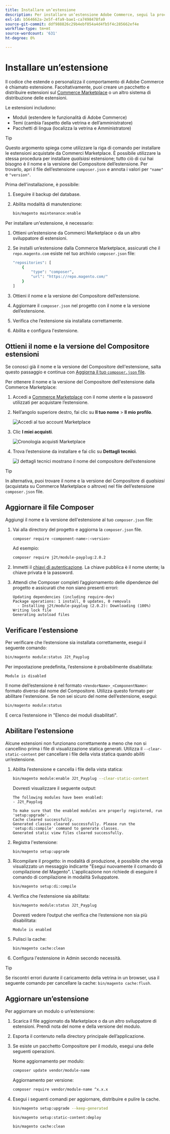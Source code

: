 ```yaml
---
title: Installare un’estensione
description: Per installare un’estensione Adobe Commerce, segui la procedura riportata di seguito.
exl-id: b564662a-2e5f-4fa9-bae1-ca7498478fa9
source-git-commit: ddf988826c29b4ebf054a4d4fb5f4c285662ef4e
workflow-type: tm+mt
source-wordcount: '631'
ht-degree: 0%

---
```


# Installare un’estensione

Il codice che estende o personalizza il comportamento di Adobe Commerce è chiamato estensione. Facoltativamente, puoi creare un pacchetto e distribuire estensioni sul [Commerce Marketplace](https://marketplace.magento.com) o un altro sistema di distribuzione delle estensioni.

Le estensioni includono:

- Moduli (estendere le funzionalità di Adobe Commerce)
- Temi (cambia l’aspetto della vetrina e dell’amministratore)
- Pacchetti di lingua (localizza la vetrina e Amministratore)

>[!TIP]
>
>Questo argomento spiega come utilizzare la riga di comando per installare le estensioni acquistate da Commerci Marketplace. È possibile utilizzare la stessa procedura per installare _qualsiasi_ estensione; tutto ciò di cui hai bisogno è il nome e la versione del Compositore dell’estensione. Per trovarlo, apri il file dell’estensione `composer.json` e annota i valori per `"name"` e `"version"`.

Prima dell&#39;installazione, è possibile:

1. Eseguire il backup del database.
1. Abilita modalità di manutenzione:

   ```bash
   bin/magento maintenance:enable
   ```

Per installare un&#39;estensione, è necessario:

1. Ottieni un’estensione da Commerci Marketplace o da un altro sviluppatore di estensioni.
1. Se installi un’estensione dalla Commerce Marketplace, assicurati che il `repo.magento.com` esiste nel tuo archivio `composer.json` file:

   ```bash
   "repositories": [
       {
           "type": "composer",
           "url": "https://repo.magento.com/"
       }
   ]
   ```

1. Ottieni il nome e la versione del Compositore dell’estensione.
1. Aggiornare il `composer.json` nel progetto con il nome e la versione dell’estensione.
1. Verifica che l’estensione sia installata correttamente.
1. Abilita e configura l&#39;estensione.

## Ottieni il nome e la versione del Compositore estensioni

Se conosci già il nome e la versione del Compositore dell&#39;estensione, salta questo passaggio e continua con [Aggiorna il tuo `composer.json` file](#update-your-composer-file).

Per ottenere il nome e la versione del Compositore dell&#39;estensione dalla Commerce Marketplace:

1. Accedi a [Commerce Marketplace](https://marketplace.magento.com) con il nome utente e la password utilizzati per acquistare l’estensione.

1. Nell’angolo superiore destro, fai clic su **Il tuo nome** > **Il mio profilo**.

   ![Accedi al tuo account Marketplace](../../assets/installation/marketplace-my-profile.png)

1. Clic **I miei acquisti**.

   ![Cronologia acquisti Marketplace](../../assets/installation//marketplace-my-purchases.png)

1. Trova l’estensione da installare e fai clic su **Dettagli tecnici**.

   ![I dettagli tecnici mostrano il nome del compositore dell’estensione](../../assets/installation/marketplace-extension-technical-details.png)

>[!TIP]
>
>In alternativa, puoi trovare il nome e la versione del Compositore di _qualsiasi_ (acquistata su Commerce Marketplace o altrove) nel file dell’estensione `composer.json` file.

## Aggiornare il file Composer

Aggiungi il nome e la versione dell&#39;estensione al tuo `composer.json` file:

1. Vai alla directory del progetto e aggiorna la `composer.json` file.

   ```bash
   composer require <component-name>:<version>
   ```

   Ad esempio:

   ```bash
   composer require j2t/module-payplug:2.0.2
   ```

1. Immetti il [chiavi di autenticazione](../prerequisites/authentication-keys.md). La chiave pubblica è il nome utente; la chiave privata è la password.

1. Attendi che Composer completi l’aggiornamento delle dipendenze del progetto e assicurati che non siano presenti errori:

   ```terminal
   Updating dependencies (including require-dev)
   Package operations: 1 install, 0 updates, 0 removals
     - Installing j2t/module-payplug (2.0.2): Downloading (100%)
   Writing lock file
   Generating autoload files
   ```

## Verificare l’estensione

Per verificare che l’estensione sia installata correttamente, esegui il seguente comando:

```bash
bin/magento module:status J2t_Payplug
```

Per impostazione predefinita, l’estensione è probabilmente disabilitata:

```terminal
Module is disabled
```

Il nome dell’estensione è nel formato `<VendorName>_<ComponentName>`: formato diverso dal nome del Compositore. Utilizza questo formato per abilitare l&#39;estensione. Se non sei sicuro del nome dell’estensione, esegui:

```bash
bin/magento module:status
```

E cerca l’estensione in &quot;Elenco dei moduli disabilitati&quot;.

## Abilitare l’estensione

Alcune estensioni non funzionano correttamente a meno che non si cancellino prima i file di visualizzazione statica generati. Utilizza il `--clear-static-content` per cancellare i file della vista statica quando abiliti un’estensione.

1. Abilita l’estensione e cancella i file della vista statica:

   ```bash
   bin/magento module:enable J2t_Payplug --clear-static-content
   ```

   Dovresti visualizzare il seguente output:

   ```terminal
   The following modules have been enabled:
   - J2t_Payplug
   
   To make sure that the enabled modules are properly registered, run 'setup:upgrade'.
   Cache cleared successfully.
   Generated classes cleared successfully. Please run the 'setup:di:compile' command to generate classes.
   Generated static view files cleared successfully.
   ```

1. Registra l&#39;estensione:

   ```bash
   bin/magento setup:upgrade
   ```

1. Ricompilare il progetto: in modalità di produzione, è possibile che venga visualizzato un messaggio indicante &quot;Esegui nuovamente il comando di compilazione del Magento&quot;. L&#39;applicazione non richiede di eseguire il comando di compilazione in modalità Sviluppatore.

   ```bash
   bin/magento setup:di:compile
   ```

1. Verifica che l’estensione sia abilitata:

   ```bash
   bin/magento module:status J2t_Payplug
   ```

   Dovresti vedere l’output che verifica che l’estensione non sia più disabilitata:

   ```terminal
   Module is enabled
   ```

1. Pulisci la cache:

   ```bash
   bin/magento cache:clean
   ```

1. Configura l&#39;estensione in Admin secondo necessità.

>[!TIP]
>
>Se riscontri errori durante il caricamento della vetrina in un browser, usa il seguente comando per cancellare la cache: `bin/magento cache:flush`.

## Aggiornare un’estensione

Per aggiornare un modulo o un’estensione:

1. Scarica il file aggiornato da Marketplace o da un altro sviluppatore di estensioni. Prendi nota del nome e della versione del modulo.

1. Esporta il contenuto nella directory principale dell’applicazione.

1. Se esiste un pacchetto Compositore per il modulo, esegui una delle seguenti operazioni.

   Nome aggiornamento per modulo:

   ```bash
   composer update vendor/module-name
   ```

   Aggiornamento per versione:

   ```bash
   composer require vendor/module-name ^x.x.x
   ```

1. Esegui i seguenti comandi per aggiornare, distribuire e pulire la cache.

   ```bash
   bin/magento setup:upgrade --keep-generated
   ```

   ```bash
   bin/magento setup:static-content:deploy
   ```

   ```bash
   bin/magento cache:clean
   ```
